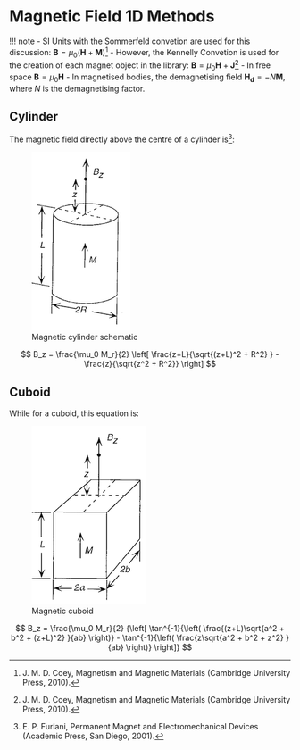 # Magnetic Field 1D Methods

!!! note
    - SI Units with the Sommerfeld convetion are used for this discussion:
    $\mathbf{B} = \mu_0 \left( \mathbf{H} + \mathbf{M}  \right)$[^1]
    - However, the Kennelly Convetion is used for the creation of each magnet object
    in the library:
    $\mathbf{B} = \mu_0\mathbf{H} + \mathbf{J}$[^1]
    - In free space $\mathbf{B} = \mu_0 \mathbf{H}$
    - In magnetised bodies, the demagnetising field $\mathbf{H_d} = - N \mathbf{M}$,
    where $N$ is the demagnetising factor.

## Cylinder

The magnetic field directly above the centre of a cylinder is[^2]:

<figure>
  <img src="../../img/cylinder.png" />
  <figcaption>Magnetic cylinder schematic</figcaption>
</figure>

$$
B_z = \frac{\mu_0 M_r}{2} \left[ \frac{z+L}{\sqrt{(z+L)^2 + R^2} } - \frac{z}{\sqrt{z^2 + R^2}} \right]
$$

## Cuboid

While for a cuboid, this equation is:

<figure>
  <img src="../../img/cuboid.png" />
  <figcaption>Magnetic cuboid</figcaption>
</figure>

$$
B_z = \frac{\mu_0 M_r}{2}  {\left[ \tan^{-1}{\left(
\frac{(z+L)\sqrt{a^2 + b^2 + (z+L)^2} }{ab}
\right)} - \tan^{-1}{\left( \frac{z\sqrt{a^2 + b^2 + z^2} }{ab}
\right)}
\right]}
$$

[^1]: J. M. D. Coey, Magnetism and Magnetic Materials (Cambridge University Press, 2010).
[^2]: E. P. Furlani, Permanent Magnet and Electromechanical Devices (Academic Press, San Diego, 2001).
